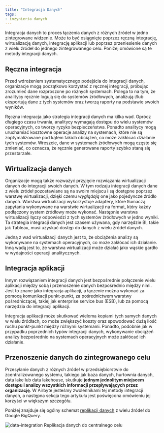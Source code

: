 ```yaml
---
title: "Integracja Danych"
tags:
- inżynieria danych
---
```


Integracja danych to proces łączenia danych z różnych źródeł w jedno zintegrowane widzenie. Może to być osiągnięte poprzez ręczną integrację, wirtualizację danych, integrację aplikacji lub poprzez przeniesienie danych z wielu źródeł do jednego zintegrowanego celu. Poniżej omówione są te metody integracji danych.

## Ręczna integracja 
Przed wdrożeniem systematycznego podejścia do integracji danych, organizacje mogą początkowo korzystać z ręcznej integracji, próbując zrozumieć dane rozproszone po różnych systemach. Polega to na tym, że analitycy ręcznie logują się do systemów źródłowych, analizują i/lub eksportują dane z tych systemów oraz tworzą raporty na podstawie swoich wyników. 

Ręczna integracja jako strategia integracji danych ma kilka wad. Oprócz długiego czasu trwania, analitycy wymagają dostępu do wielu systemów operacyjnych, co tworzy ryzyko bezpieczeństwa. Ponadto analitycy mogą uruchamiać kosztowne operacje analizy na systemach, które nie są zoptymalizowane pod kątem takich obciążeń, co może zakłócać działanie tych systemów. Wreszcie, dane w systemach źródłowych mogą często się zmieniać, co oznacza, że ręcznie generowane raporty szybko staną się przestarzałe. 

## Wirtualizacja danych
Organizacje mogą także rozważyć przyjęcie rozwiązania wirtualizacji danych do integracji swoich danych. W tym rodzaju integracji danych dane z wielu źródeł pozostawiane są na swoim miejscu i są dostępne poprzez warstwę wirtualizacji, dzięki czemu _wyglądają_ one jako pojedyncze źródło danych. Warstwa wirtualizacji wykorzystuje adaptery, które tłumaczą zapytania wykonywane na warstwie wirtualizacji na format, który każdy podłączony system źródłowy może wykonać. Następnie warstwa wirtualizacji łączy odpowiedzi z tych systemów źródłowych w jedno wyniki. Ta strategia integracji danych jest czasem używana, gdy narzędzie BI, takie jak Tableau, musi uzyskać dostęp do danych z wielu źródeł danych.

Jedną z wad wirtualizacji danych jest to, że obciążenia analizy są wykonywane na systemach operacyjnych, co może zakłócać ich działanie. Inną wadą jest to, że warstwa wirtualizacji może działać jako wąskie gardło w wydajności operacji analitycznych.

## Integracja aplikacji
Innym rozwiązaniem integracji danych jest bezpośrednie połączenie wielu aplikacji między sobą i przenoszenie danych bezpośrednio między nimi. Jest to znane jako integracja aplikacji, a łączenie można wykonać za pomocą komunikacji punkt-punkt, za pośrednictwem warstwy pośredniczącej, takiej jak enterprise service bus (ESB), lub za pomocą narzędzia do integracji aplikacji. 

Integracja aplikacji może skutkować wieloma kopiami tych samych danych w wielu źródłach, co może zwiększyć koszty oraz spowodować dużą ilość ruchu punkt-punkt między różnymi systemami. Ponadto, podobnie jak w przypadku poprzednich typów integracji danych, wykonywanie obciążeń analizy bezpośrednio na systemach operacyjnych może zakłócać ich działanie.

## Przenoszenie danych do zintegrowanego celu
Przesyłanie danych z różnych źródeł w przedsiębiorstwie do zcentralizowanego systemu, takiego jak baza danych, hurtownia danych, data lake lub data lakehouse, skutkuje **jednym jednolitym miejscem dostępu i analizy wszystkich informacji przepływających przez organizację**. W Airbyte jesteśmy zwolennikami tej metody integracji danych, a następna sekcja tego artykułu jest poświęcona omówieniu jej korzyści w większym szczegółu.

Poniżej znajduje się ogólny schemat [replikacji danych](https://airbyte.com/blog/what-is-data-replication) z wielu źródeł do Google BigQuery. 

![data-integration](images/data-integration.jpg)
Replikacja danych do centralnego celu
